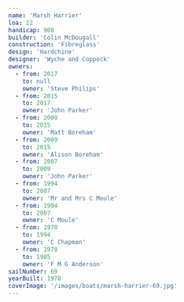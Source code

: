 ```yaml
---
name: 'Marsh Harrier'
loa: 22
handicap: 908
builder: 'Colin McDougall'
construction: 'Fibreglass'
design: 'Hardchine'
designer: 'Wyche and Coppock'
owners:
  - from: 2017
    to: null
    owner: 'Steve Philips'
  - from: 2015
    to: 2017
    owner: 'John Parker'
  - from: 2009
    to: 2015
    owner: 'Matt Boreham'
  - from: 2009
    to: 2015
    owner: 'Alison Boreham'
  - from: 2007
    to: 2009
    owner: 'John Parker'
  - from: 1994
    to: 2007
    owner: 'Mr and Mrs C Moule'
  - from: 1994
    to: 2007
    owner: 'C Moule'
  - from: 1978
    to: 1994
    owner: 'C Chapman'
  - from: 1978
    to: 1985
    owner: 'F M G Anderson'
sailNumber: 69
yearBuilt: 1978
coverImage: '/images/boats/marsh-harrier-69.jpg'
---
```

